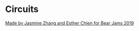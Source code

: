 # Circuits
[Made by Jasmine Zhang and Esther Chien for Bear Jams 2019](https://sparklyrainbows.itch.io/circuits)
